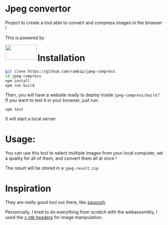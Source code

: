 Jpeg convertor
=============

Project to create a tool able to convert and compress images in the browser !

This is powered by <a style="background-image: https://webassembly.org/css/webassembly.svg; width:100; heigt:50" href="https://webassembly.org"></a>

<a href="https://webassembly.org"><img src="http://webassembly.org/css/webassembly.svg" align="left" height="48" width="100" ></a> 


# Installation

```bash
git clone https://github.com/rambip/jpeg-compress
cd jpeg-compress
npm install
npm run build
```

Then, you will have a website ready to deploy inside `jpeg-compress/build` !
If you want to test it in your browser, just run:

```
npm test
```
It will start a local server


# Usage:

You can use this tool to select multiple images from your local computer, set a quality for all of them,
and convert them all at once !

The result will be stored in a `jpeg-result.zip`


# Inspiration

They are really good tool out there, like [squoosh](https://squoosh.app/).

Personnally, I tried to do everything from scratch with the webassembly, I used the [c stb headers](https://github.com/nothings/stb) for image manipulation.
